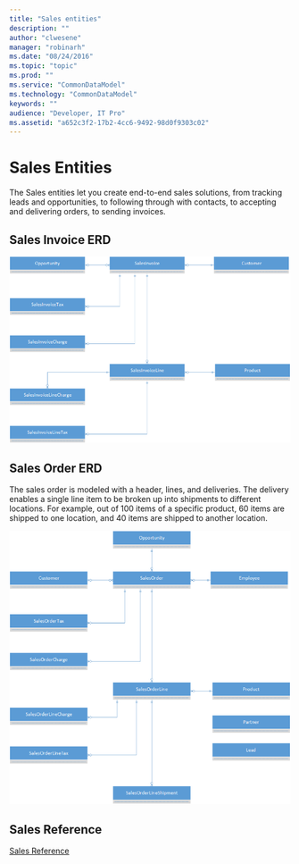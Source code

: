 ```yaml
---
title: "Sales entities"
description: ""
author: "clwesene"
manager: "robinarh"
ms.date: "08/24/2016"
ms.topic: "topic"
ms.prod: ""
ms.service: "CommonDataModel"
ms.technology: "CommonDataModel"
keywords: ""
audience: "Developer, IT Pro"
ms.assetid: "a652c3f2-17b2-4cc6-9492-98d0f9303c02"
---
```


# Sales Entities

The Sales entities let you create end-to-end sales solutions, from tracking leads and opportunities, to following through with contacts, to accepting and delivering orders, to sending invoices.

## Sales Invoice ERD

![Sales Invoice ERD](/entity-reference/media/sales-invoice.png "Sales Invoice ERD")

## Sales Order ERD

The sales order is modeled with a header, lines, and deliveries. The delivery enables a single line item to be broken up into shipments to different locations. For example, out of 100 items of a specific product, 60 items are shipped to one location, and 40 items are shipped to another location.

![Sales Order ERD](/entity-reference/media/sales-order.png "Sales Order ERD")

## Sales Reference

[Sales Reference](/entity-reference/entity-tables/sales.md "Sales Reference")

